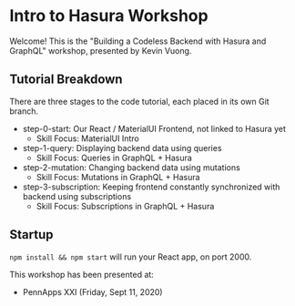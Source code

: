 # Intro to Hasura Workshop

Welcome! This is the "Building a Codeless Backend with Hasura and GraphQL" workshop, presented by Kevin Vuong.

## Tutorial Breakdown

There are three stages to the code tutorial, each placed in its own Git branch.

- step-0-start: Our React / MaterialUI Frontend, not linked to Hasura yet
  - Skill Focus: MaterialUI Intro
- step-1-query: Displaying backend data using queries
  - Skill Focus: Queries in GraphQL + Hasura
- step-2-mutation: Changing backend data using mutations
  - Skill Focus: Mutations in GraphQL + Hasura
- step-3-subscription: Keeping frontend constantly synchronized with backend using subscriptions
  - Skill Focus: Subscriptions in GraphQL + Hasura

## Startup

`npm install && npm start` will run your React app, on port 2000.

This workshop has been presented at:

- PennApps XXI (Friday, Sept 11, 2020)
